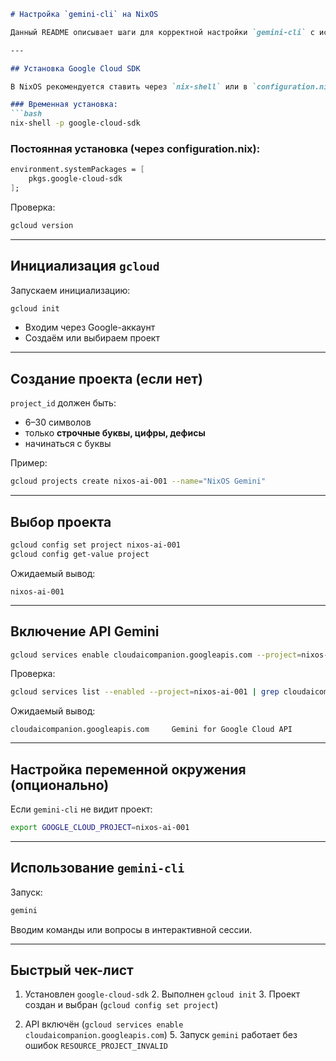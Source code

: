 
````markdown
# Настройка `gemini-cli` на NixOS

Данный README описывает шаги для корректной настройки `gemini-cli` с использованием Google Cloud SDK на NixOS.

---

## Установка Google Cloud SDK

В NixOS рекомендуется ставить через `nix-shell` или в `configuration.nix`.

### Временная установка:
```bash
nix-shell -p google-cloud-sdk
````

### Постоянная установка (через configuration.nix):

```nix
environment.systemPackages = [
    pkgs.google-cloud-sdk
];
```

Проверка:

```bash
gcloud version
```

---

## Инициализация `gcloud`

Запускаем инициализацию:

```bash
gcloud init
```

* Входим через Google-аккаунт
* Создаём или выбираем проект

---

## Создание проекта (если нет)

`project_id` должен быть:

* 6–30 символов
* только **строчные буквы, цифры, дефисы**
* начинаться с буквы

Пример:

```bash
gcloud projects create nixos-ai-001 --name="NixOS Gemini"
```

---

## Выбор проекта

```bash
gcloud config set project nixos-ai-001
gcloud config get-value project
```

Ожидаемый вывод:

```
nixos-ai-001
```

---

## Включение API Gemini

```bash
gcloud services enable cloudaicompanion.googleapis.com --project=nixos-ai-001
```

Проверка:

```bash
gcloud services list --enabled --project=nixos-ai-001 | grep cloudaicompanion
```

Ожидаемый вывод:

```
cloudaicompanion.googleapis.com     Gemini for Google Cloud API
```

---

## Настройка переменной окружения (опционально)

Если `gemini-cli` не видит проект:

```bash
export GOOGLE_CLOUD_PROJECT=nixos-ai-001
```

---

## Использование `gemini-cli`

Запуск:

```bash
gemini
```

Вводим команды или вопросы в интерактивной сессии.

---

## Быстрый чек-лист

1. Установлен `google-cloud-sdk`
    2. Выполнен `gcloud init`
    3. Проект создан и выбран (`gcloud config set project`)
4. API включён (`gcloud services enable cloudaicompanion.googleapis.com`)
    5. Запуск `gemini` работает без ошибок `RESOURCE_PROJECT_INVALID`

    ```
